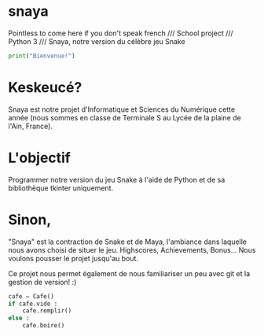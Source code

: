snaya
=====
Pointless to come here if you don't speak french /// School project /// Python 3 /// Snaya, notre version du célèbre jeu Snake

```python
print("Bienvenue!")
```

# Keskeucé?

Snaya est notre projet d'Informatique et Sciences du Numérique cette année (nous sommes en classe de Terminale S au Lycée de la plaine de l'Ain, France).

# L'objectif

Programmer notre version du jeu Snake à l'aide de Python et de sa bibliothèque tkinter uniquement.

# Sinon,

"Snaya" est la contraction de Snake et de Maya, l'ambiance dans laquelle nous avons choisi de situer le jeu.
Highscores, Achievements, Bonus... Nous voulons pousser le projet jusqu'au bout.

Ce projet nous permet également de nous familiariser un peu avec git et la gestion de version! :)

```python
cafe = Cafe()
if cafe.vide :
	cafe.remplir()
else :
	cafe.boire()
```